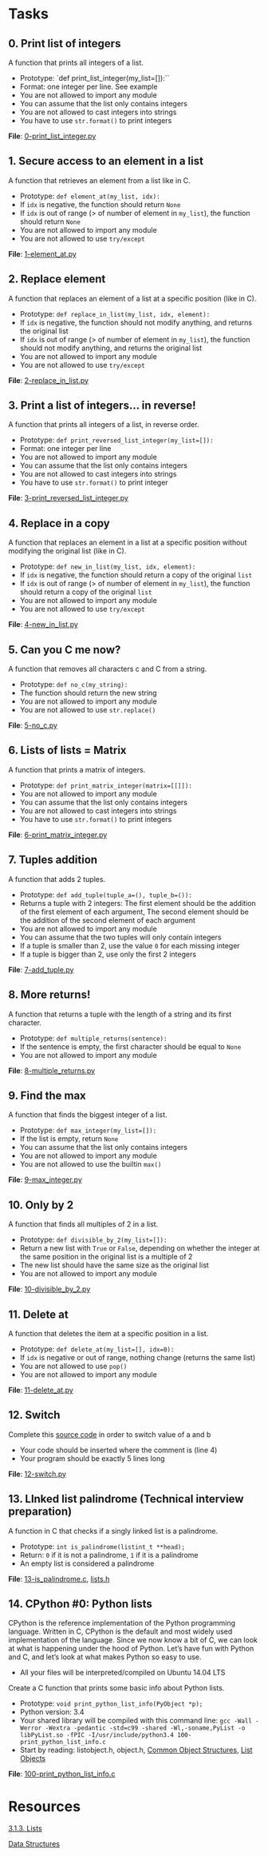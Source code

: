 # Tasks

## 0. Print list of integers

A function that prints all integers of a list.

* Prototype: `def print_list_integer(my_list=[]):``
* Format: one integer per line. See example
* You are not allowed to import any module
* You can assume that the list only contains integers
* You are not allowed to cast integers into strings
* You have to use `str.format()` to print integers

**File**: [0-print_list_integer.py](./0-print_list_integer.py)

## 1. Secure access to an element in a list

A function that retrieves an element from a list like in C.

* Prototype: `def element_at(my_list, idx):`
* If `idx` is negative, the function should return `None`
* If `idx` is out of range (> of number of element in `my_list`), the function should return `None`
* You are not allowed to import any module
* You are not allowed to use `try/except`

**File**: [1-element_at.py](./1-element_at.py)

## 2. Replace element

A function that replaces an element of a list at a specific position (like in C).

* Prototype: `def replace_in_list(my_list, idx, element):`
* If `idx` is negative, the function should not modify anything, and returns the original list
* If `idx` is out of range (> of number of element in `my_list`), the function should not modify anything, and returns the original list
* You are not allowed to import any module
* You are not allowed to use `try/except`

**File**: [2-replace_in_list.py](./2-replace_in_list.py)

## 3. Print a list of integers... in reverse!

A function that prints all integers of a list, in reverse order.

* Prototype: `def print_reversed_list_integer(my_list=[]):`
* Format: one integer per line
* You are not allowed to import any module
* You can assume that the list only contains integers
* You are not allowed to cast integers into strings
* You have to use `str.format()` to print integer

**File**: [3-print_reversed_list_integer.py](./3-print_reversed_list_integer.py)

## 4. Replace in a copy

A function that replaces an element in a list at a specific position without modifying the original list (like in C).

* Prototype: `def new_in_list(my_list, idx, element):`
* If `idx` is negative, the function should return a copy of the original `list`
* If `idx` is out of range (> of number of element in `my_list`), the function should return a copy of the original `list`
* You are not allowed to import any module
* You are not allowed to use `try/except`

**File**: [4-new_in_list.py](./4-new_in_list.py)

## 5. Can you C me now?

A function that removes all characters c and C from a string.

* Prototype: `def no_c(my_string):`
* The function should return the new string
* You are not allowed to import any module
* You are not allowed to use `str.replace()`

**File**: [5-no_c.py](./5-no_c.py)

## 6. Lists of lists = Matrix

A function that prints a matrix of integers.

* Prototype: `def print_matrix_integer(matrix=[[]]):`
* You are not allowed to import any module
* You can assume that the list only contains integers
* You are not allowed to cast integers into strings
* You have to use `str.format()` to print integers

**File**: [6-print_matrix_integer.py](./6-print_matrix_integer.py)

## 7. Tuples addition

A function that adds 2 tuples.

* Prototype: `def add_tuple(tuple_a=(), tuple_b=()):`
* Returns a tuple with 2 integers: The first element should be the addition of the first element of each argument, The second element should be the addition of the second element of each argument
* You are not allowed to import any module
* You can assume that the two tuples will only contain integers
* If a tuple is smaller than 2, use the value `0` for each missing integer
* If a tuple is bigger than 2, use only the first 2 integers

**File**: [7-add_tuple.py](./7-add_tuple.py)

## 8. More returns!

A function that returns a tuple with the length of a string and its first character.

* Prototype: `def multiple_returns(sentence):`
* If the sentence is empty, the first character should be equal to `None`
* You are not allowed to import any module

**File**: [8-multiple_returns.py](./8-multiple_returns.py)

## 9. Find the max

A function that finds the biggest integer of a list.

* Prototype: `def max_integer(my_list=[]):`
* If the list is empty, return `None`
* You can assume that the list only contains integers
* You are not allowed to import any module
* You are not allowed to use the builtin `max()`

**File**: [9-max_integer.py](./9-max_integer.py)

## 10. Only by 2

A function that finds all multiples of 2 in a list.

* Prototype: `def divisible_by_2(my_list=[]):`
* Return a new list with `True` or `False`, depending on whether the integer at the same position in the original list is a multiple of 2
* The new list should have the same size as the original list
* You are not allowed to import any module

**File**: [10-divisible_by_2.py](./10-divisible_by_2.py)

## 11. Delete at

A function that deletes the item at a specific position in a list.

* Prototype: `def delete_at(my_list=[], idx=0):`
* If `idx` is negative or out of range, nothing change (returns the same list)
* You are not allowed to use `pop()`
* You are not allowed to import any module

**File**: [11-delete_at.py](./11-delete_at.py)

## 12. Switch

Complete this [source code](https://github.com/holbertonschool/0x03.py/blob/master/12-switch_py) in order to switch value of a and b

* Your code should be inserted where the comment is (line 4)
* Your program should be exactly 5 lines long

**File**: [12-switch.py](./12-switch.py)

## 13. LInked list palindrome (Technical interview preparation)

A function in C that checks if a singly linked list is a palindrome.

* Prototype: `int is_palindrome(listint_t **head);`
* Return: `0` if it is not a palindrome, `1` if it is a palindrome
* An empty list is considered a palindrome

**File**: [13-is_palindrome.c](./13-is_palindrome.c), [lists.h](./lists.h)

## 14. CPython #0: Python lists

CPython is the reference implementation of the Python programming language. Written in C, CPython is the default and most widely used implementation of the language.
Since we now know a bit of C, we can look at what is happening under the hood of Python. Let’s have fun with Python and C, and let’s look at what makes Python so easy to use.

* All your files will be interpreted/compiled on Ubuntu 14.04 LTS

Create a C function that prints some basic info about Python lists.

* Prototype: `void print_python_list_info(PyObject *p);`
* Python version: 3.4
* Your shared library will be compiled with this command line: `gcc -Wall -Werror -Wextra -pedantic -std=c99 -shared -Wl,-soname,PyList -o libPyList.so -fPIC -I/usr/include/python3.4 100-print_python_list_info.c`
* Start by reading: listobject.h, object.h, [Common Object Structures](https://docs.python.org/3.4/c-api/structures.html), [List Objects](https://docs.python.org/3.4/c-api/list.html)

**File**: [100-print_python_list_info.c](./100-print_python_list_info.c)

# Resources

[3.1.3. Lists](https://docs.python.org/3/tutorial/introduction.html#lists)

[Data Structures](https://docs.python.org/3/tutorial/datastructures.html)
